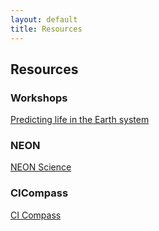 ```yaml
---
layout: default
title: Resources
---
```


## Resources

### Workshops
[Predicting life in the Earth system](https://www.neonscience.org/get-involved/events/continuing-nsf-joint-ncarneon-workshop-series-predicting-life-earth-system)

### NEON
[NEON Science](https://www.neonscience.org/)


### CICompass
[CI Compass](https://ci-compass.org/)


